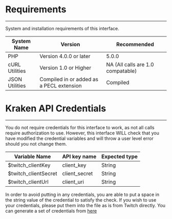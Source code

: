 # Requirements  

***  

System and installation requirements of this interface.  

| System Name | Version | Recommended |
| ---- | -------------- | ----------- |
| PHP | Version 4.0.0 or later | 5.0.0 |
| cURL Utilities | Version 1.0 or Higher | NA (All calls are 1.0 compatable) |
| JSON Utilities | Compiled in or added as a PECL extension | Compiled | 

# Kraken API Credentials 

*** 

You do not require credentials for this interface to work, as not all calls require authorization to use.  However, this interface WILL check that you have modified the credential variables and will throw a user level error should you not change them.  

| Variable Name | API key name | Expected type |
| ---- | --------------------- | ------------- |
| $twitch_clientKey | client_key | String |
| $twitch_clientSecret | client_secret | String| 
| $twitch_clientUrl | client_uri | String |

In order to avoid putting in any credentials, you are able to put a space in the string value of the credential to satisfy the check.  If you wish to use your credentials, please put them into the file as is from Twitch directly.  You can generate a set of credentials from [here](http://www.twitch.tv/kraken/oauth2/clients/new)